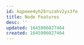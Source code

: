 ```yaml
---
id: kqpeee4yh2bruzahv2yx3fe
title: Node Features
desc: ''
updated: 1645906027464
created: 1645906027464
---
```


